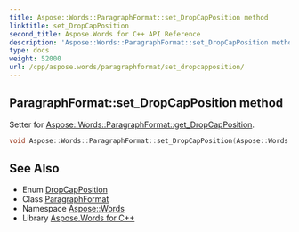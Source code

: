 ```yaml
---
title: Aspose::Words::ParagraphFormat::set_DropCapPosition method
linktitle: set_DropCapPosition
second_title: Aspose.Words for C++ API Reference
description: 'Aspose::Words::ParagraphFormat::set_DropCapPosition method. Setter for Aspose::Words::ParagraphFormat::get_DropCapPosition in C++.'
type: docs
weight: 52000
url: /cpp/aspose.words/paragraphformat/set_dropcapposition/
---
```

## ParagraphFormat::set_DropCapPosition method


Setter for [Aspose::Words::ParagraphFormat::get_DropCapPosition](../get_dropcapposition/).

```cpp
void Aspose::Words::ParagraphFormat::set_DropCapPosition(Aspose::Words::DropCapPosition value)
```

## See Also

* Enum [DropCapPosition](../../dropcapposition/)
* Class [ParagraphFormat](../)
* Namespace [Aspose::Words](../../)
* Library [Aspose.Words for C++](../../../)
